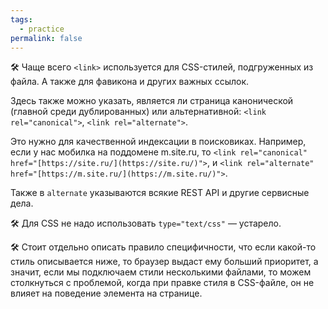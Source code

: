 ```yaml
---
tags:
  - practice
permalink: false
---
```


🛠 Чаще всего `<link>` используется для CSS-стилей, подгруженных из файла. А также для фавикона и других важных ссылок.

Здесь также можно указать, является ли страница канонической (главной среди дублированных) или альтернативной: `<link rel="canonical">`, `<link rel="alternate">`.

Это нужно для качественной индексации в поисковиках. Например, если у нас мобилка на поддомене m.site.ru, то `<link rel="canonical" href="[https://site.ru/](https://site.ru/)">`, и `<link rel="alternate" href="[https://m.site.ru/](https://m.site.ru/)">`.

Также в `alternate` указываются всякие REST API и другие сервисные дела.

🛠 Для CSS не надо использовать `type="text/css"` — устарело.

🛠 Стоит отдельно описать правило специфичности, что если какой-то стиль описывается ниже, то браузер выдаст ему больший приоритет, а значит, если мы подключаем стили несколькими файлами, то можем столкнуться с проблемой, когда при правке стиля в CSS-файле, он не влияет на поведение элемента на странице.

